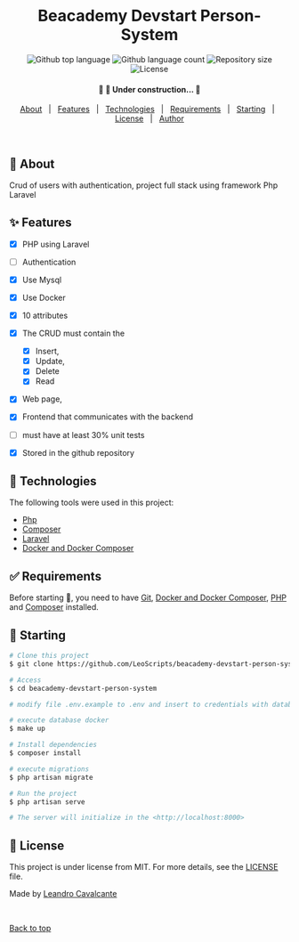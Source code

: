 <div align="center" id="top"> 
  <!-- <img src="./.github/app.gif" alt="Beacademy Devstart Individual" /> -->

  &#xa0;

  <!-- <a href="https://beacademydevstartindividual.netlify.app">Demo</a> -->
</div>

<h1 align="center">Beacademy Devstart Person-System</h1>

<p align="center">
  <img alt="Github top language" src="https://img.shields.io/github/languages/top/LeoScripts/beacademy-devstart-person-system?color=56BEB8">

  <img alt="Github language count" src="https://img.shields.io/github/languages/count/LeoScripts/beacademy-devstart-person-system?color=56BEB8">

  <img alt="Repository size" src="https://img.shields.io/github/repo-size/LeoScripts/beacademy-devstart-person-system?color=56BEB8">

  <img alt="License" src="https://img.shields.io/github/license/LeoScripts/beacademy-devstart-person-system?color=56BEB8">

  <!-- <img alt="Github issues" src="https://img.shields.io/github/issues/LeoScripts/beacademy-devstart-person-system?color=56BEB8" /> -->

  <!-- <img alt="Github forks" src="https://img.shields.io/github/forks/LeoScripts/beacademy-devstart-person-system?color=56BEB8" /> -->

  <!-- <img alt="Github stars" src="https://img.shields.io/github/stars/LeoScripts/beacademy-devstart-person-system?color=56BEB8" /> -->
</p>

<!-- Status -->

<h4 align="center"> 
	🚧  🚀 Under construction...  🚧
</h4> 


<p align="center">
  <a href="#dart-about">About</a> &#xa0; | &#xa0; 
  <a href="#sparkles-features">Features</a> &#xa0; | &#xa0;
  <a href="#rocket-technologies">Technologies</a> &#xa0; | &#xa0;
  <a href="#white_check_mark-requirements">Requirements</a> &#xa0; | &#xa0;
  <a href="#checkered_flag-starting">Starting</a> &#xa0; | &#xa0;
  <a href="#memo-license">License</a> &#xa0; | &#xa0;
  <a href="https://github.com/LeoScripts" target="_blank">Author</a>
</p>

<br>

## :dart: About ##

Crud of users with authentication, project full stack using framework Php Laravel
## :sparkles: Features ##

- [X] PHP using Laravel
- [ ] Authentication
- [X] Use Mysql 
- [X] Use Docker
- [X] 10 attributes
- [X] The CRUD must contain the 
    - [X] Insert, 
    - [X] Update, 
    - [X] Delete
    - [X] Read 
- [X] Web page,
- [X] Frontend that communicates with the backend
- [ ] must have at least 30% unit tests
- [X] Stored in the github repository


## :rocket: Technologies ##

The following tools were used in this project:

- [Php](https://)
- [Composer](https://)
- [Laravel](https://)
- [Docker and Docker Composer](https://)

## :white_check_mark: Requirements ##

Before starting :checkered_flag:, you need to have [Git](https://git-scm.com), [Docker and Docker Composer](https://), [PHP](https://) and [Composer](http://) installed.

## :checkered_flag: Starting ##

```bash
# Clone this project
$ git clone https://github.com/LeoScripts/beacademy-devstart-person-system

# Access
$ cd beacademy-devstart-person-system

# modify file .env.example to .env and insert to credentials with database name in environments

# execute database docker
$ make up

# Install dependencies
$ composer install

# execute migrations
$ php artisan migrate

# Run the project
$ php artisan serve

# The server will initialize in the <http://localhost:8000>
```

## :memo: License ##

This project is under license from MIT. For more details, see the [LICENSE](LICENSE.md) file.


Made by <a href="https://github.com/LeoScripts" target="_blank">Leandro Cavalcante</a>

&#xa0;

<a href="#top">Back to top</a>
